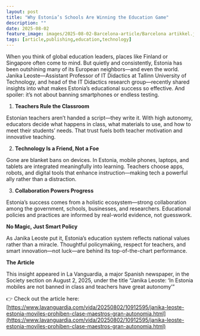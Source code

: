 ```yaml
---
layout: post
title: "Why Estonia’s Schools Are Winning the Education Game"
description: ""
date: 2025-08-02
feature_image: images/2025-08-02-Barcelona-article/Barcelona artikkel.jpeg
tags: [article,publishing,education,technology]
---
```

When you think of global education leaders, places like Finland or Singapore often come to mind. But quietly and consistently, Estonia has been outshining many of its European neighbors—and even the world.
Janika Leoste—Assistant Professor of IT Didactics at Tallinn University of Technology, and head of the IT Didactics research group—recently shared insights into what makes Estonia’s educational success so effective. And spoiler: it’s not about banning smartphones or endless testing.

<!--more-->

1. **Teachers Rule the Classroom**

Estonian teachers aren’t handed a script—they write it. With high autonomy, educators decide what happens in class, what materials to use, and how to meet their students’ needs. That trust fuels both teacher motivation and innovative teaching.

2. **Technology Is a Friend, Not a Foe**

Gone are blanket bans on devices. In Estonia, mobile phones, laptops, and tablets are integrated meaningfully into learning. Teachers choose apps, robots, and digital tools that enhance instruction—making tech a powerful ally rather than a distraction.

3. **Collaboration Powers Progress**

Estonia’s success comes from a holistic ecosystem—strong collaboration among the government, schools, businesses, and researchers. Educational policies and practices are informed by real-world evidence, not guesswork.

**No Magic, Just Smart Policy**

As Janika Leoste put it, Estonia’s education system reflects national values rather than a miracle. Thoughtful policymaking, respect for teachers, and smart innovation—not luck—are behind its top-of-the-chart performance.

**The Article**

This insight appeared in La Vanguardia, a major Spanish newspaper, in the Society section on August 2, 2025, under the title “Janika Leoste: ‘In Estonia mobiles are not banned in class and teachers have great autonomy’” 


👉 Check out the article here:[https://www.lavanguardia.com/vida/20250802/10912595/janika-leoste-estonia-moviles-prohiben-clase-maestros-gran-autonomia.html](https://www.lavanguardia.com/vida/20250802/10912595/janika-leoste-estonia-moviles-prohiben-clase-maestros-gran-autonomia.html)

